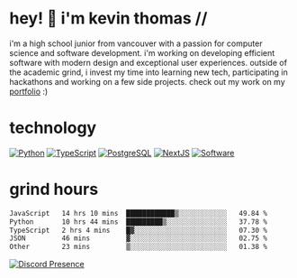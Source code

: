 # hey! 👋 i'm kevin thomas //

i'm a high school junior from vancouver with a passion for computer science and software development. i'm working on developing efficient software with modern design and exceptional user experiences. outside of the academic grind, i invest my time into learning new tech, participating in hackathons and working on a few side projects. check out my work on my [portfolio](https://kevinjosethomas.com/) :)

# technology

[![Python](https://i.imgur.com/uJCFGqb.png)](https://kevinthomas.codes/stack)
[![TypeScript](https://i.imgur.com/LlHxpmm.png)](https://kevinthomas.codes/stack)
[![PostgreSQL](https://i.imgur.com/JtHCo5L.png)](https://kevinthomas.codes/stack)
[![NextJS](https://i.imgur.com/S1zqWbT.png)](https://kevinthomas.codes/stack)
[![Software](https://i.imgur.com/cdfHm5u.png)](https://kevinthomas.codes/stack)

# grind hours

<!--START_SECTION:waka-->

```txt
JavaScript   14 hrs 10 mins  ████████████▒░░░░░░░░░░░░   49.84 %
Python       10 hrs 44 mins  █████████▒░░░░░░░░░░░░░░░   37.78 %
TypeScript   2 hrs 4 mins    █▓░░░░░░░░░░░░░░░░░░░░░░░   07.30 %
JSON         46 mins         ▓░░░░░░░░░░░░░░░░░░░░░░░░   02.75 %
Other        23 mins         ▒░░░░░░░░░░░░░░░░░░░░░░░░   01.38 %
```

<!--END_SECTION:waka-->

[![Discord Presence](https://lanyard.cnrad.dev/api/418707912836382721)](https:/kevinthomas.codes/)
